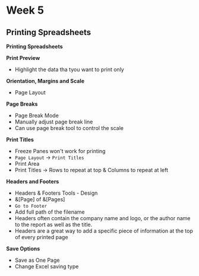 # Week 5
## Printing Spreadsheets

**Printing Spreadsheets**

**Print Preview**
* Highlight the data tha tyou want to print only

**Orientation, Margins and Scale**
* Page Layout

**Page Breaks**
* Page Break Mode
* Manually adjust page break line
* Can use page break tool to control the scale

**Print Titles**
* Freeze Panes won't work for printing
* `Page Layout` -> `Print Titles`
* Print Area
* Print Titles -> Rows to repeat at top & Columns to repeat at left

**Headers and Footers**
* Headers & Footers Tools - Design
* &[Page] of &[Pages]
* `Go to Footer`
* Add full path of the filename
* Headers often contain the company name and logo, or the author name to the report as well as the title.
* Headers are a great way to add a specific piece of information at the top of every printed page

**Save Options**
* Save as One Page
* Change Excel saving type